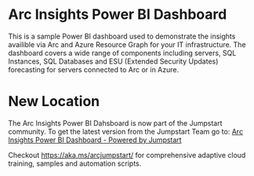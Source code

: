 # Arc Insights Power BI Dashboard
This is a sample Power BI dashboard used to demonstrate the insights availible via Arc and Azure Resource Graph for your IT infrastructure. The dashboard covers a wide range of components including servers, SQL Instances, SQL Databases and ESU (Extended Security Updates) forecasting for servers connected to Arc or in Azure.

# New Location
The Arc Insights Power BI Dahsboard is now part of the Jumpstart community. To get the latest version from the Jumpstart Team go to: 
[Arc Insights Power BI Dashboard - Powered by Jumpstart](https://jumpstart.azure.com/azure_jumpstart_drops?drop=Arc%20Insights%20PBI%20Dashboards%20Powered%20by%20Jumpstart&fs=true)

Checkout https://aka.ms/arcjumpstart/ for comprehensive adaptive cloud training, samples and automation scripts. 

